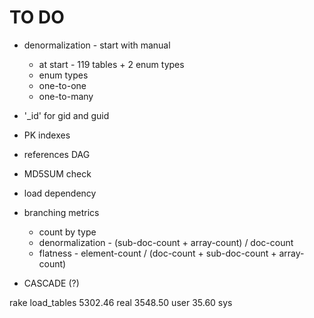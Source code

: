 # TO DO

* denormalization - start with manual
  * at start - 119 tables + 2 enum types
  * enum types
  * one-to-one
  * one-to-many

* '_id' for gid and guid
* PK indexes
* references DAG

* MD5SUM check
* load dependency
* branching metrics
  * count by type
  * denormalization - (sub-doc-count + array-count) / doc-count
  * flatness - element-count / (doc-count + sub-doc-count + array-count)

* CASCADE (?)

rake load_tables
     5302.46 real      3548.50 user        35.60 sys
